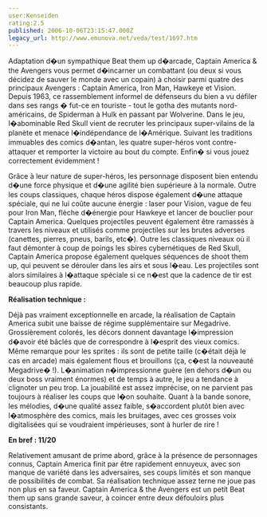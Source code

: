 ```yaml
---
user:Kenseiden
rating:2.5
published: 2006-10-06T23:15:47.000Z
legacy_url: http://www.emunova.net/veda/test/1697.htm
---
```

Adaptation d�un sympathique Beat them up d�arcade, Captain America & the Avengers vous permet d�incarner un combattant (ou deux si vous décidez de sauver le monde avec un copain) à choisir parmi quatre des principaux Avengers : Captain America, Iron Man, Hawkeye et Vision. Depuis 1963, ce rassemblement informel de défenseurs du bien a vu défiler dans ses rangs � fut-ce en touriste - tout le gotha des mutants nord-américains, de Spiderman à Hulk en passant par Wolverine. Dans le jeu, l�abominable Red Skull vient de recruter les principaux super-vilains de la planète et menace l�indépendance de l�Amérique. Suivant les traditions immuables des comics d�antan, les quatre super-héros vont contre-attaquer et remporter la victoire au bout du compte. Enfin� si vous jouez correctement évidemment !  

  

Grâce à leur nature de super-héros, les personnage disposent bien entendu d�une force physique et d�une agilité bien supérieure à la normale. Outre les coups classiques, chaque héros dispose également d�une attaque spéciale, qui ne lui coûte aucune énergie : laser pour Vision, vague de feu pour Iron Man, flèche d�énergie pour Hawkeye et lancer de bouclier pour Captain America. Quelques projectiles peuvent également être ramassés à travers les niveaux et utilisés comme projectiles sur les brutes adverses (canettes, pierres, pneus, barils, etc�). Outre les classiques niveaux où il faut démonter à coup de poings les sbires cybernétiques de Red Skull, Captain America propose également quelques séquences de shoot them up, qui peuvent se dérouler dans les airs et sous l�eau. Les projectiles sont alors similaires à l�attaque spéciale si ce n�est que la cadence de tir est beaucoup plus rapide.  

  

**Réalisation technique :**  

Déjà pas vraiment exceptionnelle en arcade, la réalisation de Captain America subit une baisse de régime supplémentaire sur Megadrive. Grossièrement colorés, les décors donnent davantage l�impression d�avoir été bâclés que de correspondre à l�esprit des vieux comics. Même remarque pour les sprites : ils sont de petite taille (c�était déjà le cas en arcade) mais également flous et brouillons (ça, c�est la nouveauté Megadrive� !). L�animation n�impressionne guère (en dehors d�un ou deux boss vraiment énormes) et de temps à autre, le jeu a tendance à clignoter un peu trop. La jouabilité est assez imprécise, on ne parvient pas toujours à réaliser les coups que l�on souhaite. Quant à la bande sonore, les mélodies, d�une qualité assez faible, s�accordent plutôt bien avec l�atmosphère des comics, mais les bruitages, avec ces grosses voix digitalisées qui se voudraient impérieuses, sont à hurler de rire !  

  

**En bref : 11/20**  

Relativement amusant de prime abord, grâce à la présence de personnages connus, Captain America finit par être rapidement ennuyeux, avec son manque de variété dans les adversaires, ses coups limités et son manque de possibilités de combat. Sa réalisation technique assez terne ne joue pas non plus en sa faveur. Captain America & the Avengers est un petit Beat them up sans grande saveur, à coincer entre deux défouloirs plus consistants.